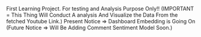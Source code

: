 First Learning Project. For testing and Analysis Purpose Only!!
(IMPORTANT = This Thing Will Conduct A analysis And Visualize the Data From the fetched Youtube Link.) 
Present Notice => Dashboard Embedding is Going On <br>
(Future Notice => Will Be Adding Comment Sentiment Model Soon.)
                   
 
